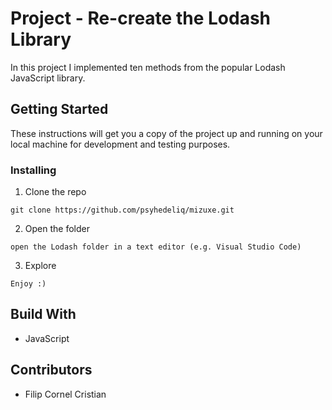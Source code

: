 # Project - Re-create the Lodash Library #
In this project I implemented ten methods from the popular Lodash JavaScript library.

## Getting Started ##
These instructions will get you a copy of the project up and running on your local machine for development and testing purposes.

### Installing ###

  1. Clone the repo  
  
    git clone https://github.com/psyhedeliq/mizuxe.git
  
  2. Open the folder  
  
    open the Lodash folder in a text editor (e.g. Visual Studio Code)
  
  3. Explore  
  
    Enjoy :)

## Build With ##
  * JavaScript
  
## Contributors ##
  * Filip Cornel Cristian
